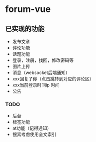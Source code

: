 # forum-vue


## 已实现的功能
- 发布文章
- 评论功能
- 话题功能
- 登录，注册，找回，修改密码等
- 图片上传
- 消息（websocket后端通知）
 - xxx回复了你（点击跳转到对应的评论区）
 - xxx当前登录时间ip 时间
 - 公告
 
### TODO
- 后台
- 标签功能
- at功能（记得通知）
- 搜索考虑使用全文索引
